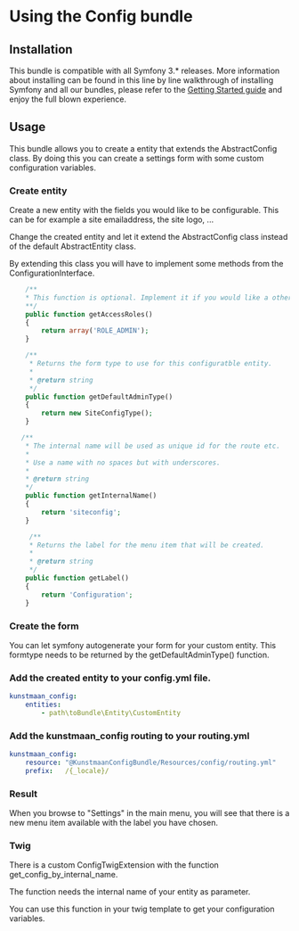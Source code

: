 #  Using the Config bundle


## Installation

This bundle is compatible with all Symfony 3.* releases. More information about installing can be found in this line by line walkthrough of installing Symfony and all our bundles, please refer to the [Getting Started guide](https://kunstmaanbundlescms.readthedocs.io/en/stable/installation/) and enjoy the full blown experience.

## Usage

This bundle allows you to create a entity that extends the AbstractConfig class.
By doing this you can create a settings form with some custom configuration variables.

### Create entity

Create a new entity with the fields you would like to be configurable.
This can be for example a site emailaddress, the site logo, ...

Change the created entity and let it extend the AbstractConfig class instead of the default AbstractEntity class.

By extending this class you will have to implement some methods from the ConfigurationInterface.


```PHP
    /**
    * This function is optional. Implement it if you would like a other ROLE to access the configuration section.
    **/
    public function getAccessRoles()
    {
        return array('ROLE_ADMIN');
    }

    /**
     * Returns the form type to use for this configuratble entity.
     *
     * @return string
     */
    public function getDefaultAdminType()
    {
        return new SiteConfigType();
    }

   /**
    * The internal name will be used as unique id for the route etc.
    *
    * Use a name with no spaces but with underscores.
    *
    * @return string
    */
    public function getInternalName()
    {
        return 'siteconfig';
    }

     /**
     * Returns the label for the menu item that will be created.
     *
     * @return string
     */
    public function getLabel()
    {
        return 'Configuration';
    }
```

### Create the form

You can let symfony autogenerate your form for your custom entity. This formtype needs to be returned by the getDefaultAdminType() function.

### Add the created entity to your config.yml file.

```YAML
kunstmaan_config:
    entities:
        - path\toBundle\Entity\CustomEntity
```

### Add the kunstmaan_config routing to your routing.yml

```YAML
kunstmaan_config:
    resource: "@KunstmaanConfigBundle/Resources/config/routing.yml"
    prefix:   /{_locale}/
```
    
### Result

When you browse to "Settings" in the main menu, you will see that there is a new menu item available with the label you have chosen.

### Twig

There is a custom ConfigTwigExtension with the function get_config_by_internal_name.

The function needs the internal name of your entity as parameter.

You can use this function in your twig template to get your configuration variables.
